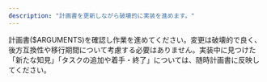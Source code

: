 ```yaml
---
description: "計画書を更新しながら破壊的に実装を進めます。"
---
```


計画書($ARGUMENTS)を確認し作業を進めてください。変更は破壊的で良く、後方互換性や移行期間について考慮する必要はありません。実装中に見つけた「新たな知見」「タスクの追加や着手・終了」については、随時計画書に反映してください。
